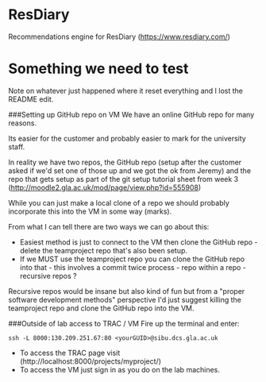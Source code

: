 # ResDiary
Recommendations engine for ResDiary (https://www.resdiary.com/)

# Something we need to test
Note on whatever just happened where it reset everything and I lost the README edit.

###Setting up GitHub repo on VM
We have an online GitHub repo for many reasons.

Its easier for the customer and probably easier to mark for the university staff. 

In reality we have two repos, the GitHub repo (setup after the customer asked if we'd set one of those up and we got the ok from Jeremy) and the repo that gets setup as part of the git setup tutorial sheet from week 3 (http://moodle2.gla.ac.uk/mod/page/view.php?id=555908)

While you can just make a local clone of a repo we should probably incorporate this into the VM in some way (marks). 

From what I can tell there are two ways we can go about this:
- Easiest method is just to connect to the VM then clone the GitHub repo - delete the teamproject repo that's also been setup.
- If we MUST use the teamproject repo you can clone the GitHub repo into that - this involves a commit twice process - repo within a repo - recursive repos ?

Recursive repos would be insane but also kind of fun but from a "proper software development methods" perspective I'd just suggest killing the teamproject repo and clone the GitHub repo into the VM.

###Outside of lab access to TRAC / VM
Fire up the terminal and enter:
``` 
ssh -L 8000:130.209.251.67:80 <yourGUID>@sibu.dcs.gla.ac.uk
```
- To access the TRAC page visit (http://localhost:8000/projects/myproject/)
- To access the VM just sign in as you do on the lab machines.

